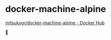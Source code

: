 docker-machine-alpine
=====================

[mitsuksgr/docker\-machine\-alpine \- Docker Hub](https://hub.docker.com/r/mitsuksgr/docker-machine-alpine/)

:sushi:
